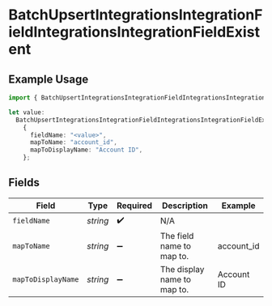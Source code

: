 # BatchUpsertIntegrationsIntegrationFieldIntegrationsIntegrationFieldExistent

## Example Usage

```typescript
import { BatchUpsertIntegrationsIntegrationFieldIntegrationsIntegrationFieldExistent } from "@amp-labs/sdk-node-platform/models/operations";

let value:
  BatchUpsertIntegrationsIntegrationFieldIntegrationsIntegrationFieldExistent =
    {
      fieldName: "<value>",
      mapToName: "account_id",
      mapToDisplayName: "Account ID",
    };
```

## Fields

| Field                       | Type                        | Required                    | Description                 | Example                     |
| --------------------------- | --------------------------- | --------------------------- | --------------------------- | --------------------------- |
| `fieldName`                 | *string*                    | :heavy_check_mark:          | N/A                         |                             |
| `mapToName`                 | *string*                    | :heavy_minus_sign:          | The field name to map to.   | account_id                  |
| `mapToDisplayName`          | *string*                    | :heavy_minus_sign:          | The display name to map to. | Account ID                  |